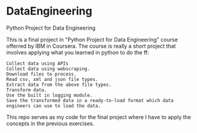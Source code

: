 # DataEngineering
Python Project for Data Engineering

This is a final project in "Python Project for Data Engineering" course offerred by IBM in Coursera. The course is really a short project that involves applying what you learned in python to do the ff:

    Collect data using APIs
    Collect data using webscraping.
    Download files to process.
    Read csv, xml and json file types.
    Extract data from the above file types.
    Transform data.
    Use the built in logging module.
    Save the transformed data in a ready-to-load format which data engineers can use to load the data.

This repo serves as my code for the final project where I have to apply the concepts in the previous exercises.
